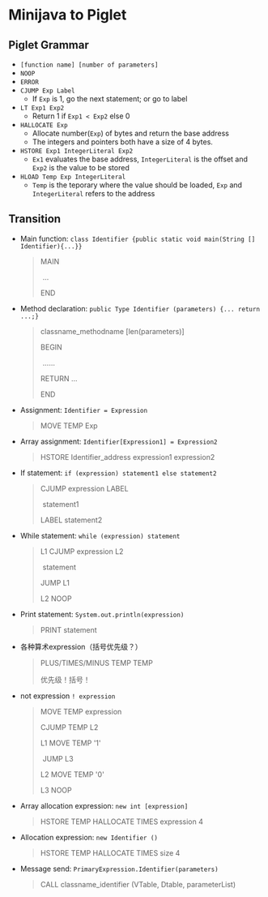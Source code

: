 # Minijava to Piglet

## Piglet Grammar

- `[function name] [number of parameters]`
- `NOOP`
- `ERROR`
- `CJUMP Exp Label`
  - If `Exp` is 1, go the next statement; or go to label
- `LT Exp1 Exp2`
  - Return 1 if `Exp1 < Exp2` else 0
- `HALLOCATE Exp`
  - Allocate number(`Exp`) of bytes and return the base address
  - The integers and pointers both have a size of 4 bytes.
- `HSTORE Exp1 IntegerLiteral Exp2`
  - `Ex1` evaluates the base address, `IntegerLiteral` is the offset and `Exp2` is the value to be stored
- `HLOAD Temp Exp IntegerLiteral`
  - `Temp` is the teporary where the value should be loaded, `Exp` and `IntegerLiteral` refers to the address



## Transition

- Main function: `class Identifier {public static void main(String [] Identifier){...}}`

  > MAIN
  >
  > ​	...
  >
  > END

- Method declaration: `public Type Identifier (parameters) {... return ...;}`

  > classname_methodname [len(parameters)]
  >
  > BEGIN
  >
  > ​	......
  >
  > RETURN ...
  >
  > END

- Assignment: `Identifier = Expression`

  > MOVE TEMP Exp

- Array assignment: `Identifier[Expression1] = Expression2`

  > HSTORE Identifier_address expression1 expression2

- If statement: `if (expression) statement1 else statement2`

  > CJUMP expression LABEL
  >
  > ​	statement1
  >
  > LABEL	statement2

- While statement: `while (expression) statement`

  > L1 CJUMP expression L2
  >
  > ​	statement
  >
  > JUMP L1
  >
  > L2 NOOP

- Print statement: `System.out.println(expression)`

  > PRINT statement

- 各种算术expression（括号优先级？）

  > PLUS/TIMES/MINUS TEMP TEMP
  >
  > 优先级！括号！

- not expression `! expression`

  > MOVE TEMP expression
  >
  > CJUMP TEMP L2
  >
  > L1	MOVE TEMP '1'
  >
  > ​		JUMP L3
  >
  > L2	MOVE TEMP '0'
  >
  > L3	NOOP

- Array allocation expression: `new int [expression]`

  > HSTORE TEMP HALLOCATE TIMES expression 4

- Allocation expression: `new Identifier ()`

  > HSTORE TEMP HALLOCATE TIMES size 4

- Message send: `PrimaryExpression.Identifier(parameters)`

  > CALL classname_identifier (VTable, Dtable, parameterList)